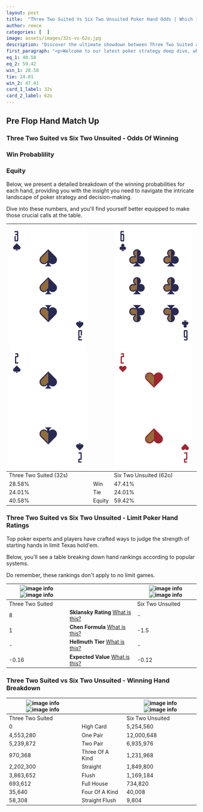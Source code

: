 ```yaml
---
layout: post
title:  "Three Two Suited Vs Six Two Unsuited Poker Hand Odds | Which Is The Better Hand In Poker? A Complete Guide"
author: reece
categories: [  ]
image: assets/images/32s-vs-62o.jpg
description: "Discover the ultimate showdown between Three Two Suited and Six Two Unsuited in poker! Uncover the odds, strategies, and scenarios where one hand triumphs over the other. Get ready to up your poker game with this thrilling analysis."
first_paragraph: "<p>Welcome to our latest poker strategy deep dive, where we're pitting two distinct hands against each other in a high-stakes showdown: Three Two Suited vs Six Two Unsuited.</p><p>In the dynamic world of poker, every decision counts, and knowing which hand holds the upper hand is key to your success at the table.</p><p>In this article, we'll dissect these two hands, explore the scenarios where one dominates the other, and equip you with the knowledge to make strategic choices that can tip the odds in your favor.</p><p>Get ready to unravel the intriguing dynamics of these poker hands and elevate your game to new heights.</p>"
eq_1: 40.58
eq_2: 59.42
win_1: 28.58
tie: 24.01
win_2: 47.41
card_1_label: 32s
card_2_label: 62o
---
```




[comment]: # (sp0)

## Pre Flop Hand Match Up

<div class="table hand-ratings" markdown="1"> 



### Three Two Suited vs Six Two Unsuited - Odds Of Winning


  
<div class="row graphs"> 
<div class="col-lg-6">
    <h3>Win Probablility</h3>
    <canvas id="WinChart"></canvas>
</div>
<div class="col-lg-6">
    <h3>Equity</h3>
    <canvas id="EquityChart"></canvas>
</div>
</div>

  Below, we present a detailed breakdown of the winning probabilities for each hand, providing you with the insight you need to navigate the intricate landscape of poker strategy and decision-making. 

Dive into these numbers, and you'll find yourself better equipped to make those crucial calls at the table.


    
| ![image info](assets/images/hand1/3.png) ![image info](assets/images/hand1/2.png) |  | ![image info](assets/images/hand2/6.png) ![image info](assets/images/hand2/2o.png) |
| -------- | -------- | -------- |
| Three Two Suited (32s) |  | Six Two Unsuited (62o) |
| 28.58% | Win | 47.41% |
| 24.01% | Tie | 24.01% |
| 40.58% | Equity | 59.42% |




[comment]: # (sp1)



### Three Two Suited vs Six Two Unsuited - Limit Poker Hand Ratings

Top poker experts and players have crafted ways to judge the strength of starting hands in limit Texas hold'em. 

Below, you'll see a table breaking down hand rankings according to popular systems. 

Do remember, these rankings don't apply to no limit games.


    
| ![image info](https://www.riverpairs.com/assets/images/hand1/3.png) ![image info](https://www.riverpairs.com/assets/images/hand1/2.png) |  | ![image info](https://www.riverpairs.com/assets/images/hand2/6.png) ![image info](https://www.riverpairs.com/assets/images/hand2/2o.png) |
| -------- | -------- | -------- |
| Three Two Suited |  | Six Two Unsuited |
| 8 | **Sklansky Rating** [What is this?](/sklansky-rating-explained) | - |
| 1 | **Chen Formula** [What is this?](/chen-formula-explained) | -1.5 |
| - | **Hellmuth Tier** [What is this?](/Hellmuth-tier-explained) | - |
| -0.16 | **Expected Value** [What is this?](/expected-value-explained) | -0.12 |




[comment]: # (sp2)



### Three Two Suited vs Six Two Unsuited - Winning Hand Breakdown


    
| ![image info](https://www.riverpairs.com/assets/images/hand1/3.png) ![image info](https://www.riverpairs.com/assets/images/hand1/2.png) |  | ![image info](https://www.riverpairs.com/assets/images/hand2/6.png) ![image info](https://www.riverpairs.com/assets/images/hand2/2o.png) |
| -------- | -------- | -------- |
| Three Two Suited |  | Six Two Unsuited |
| 0 | High Card | 5,254,560 |
| 4,553,280 | One Pair | 12,000,648 |
| 5,239,872 | Two Pair | 6,935,976 |
| 970,368 | Three Of A Kind | 1,231,968 |
| 2,202,300 | Straight | 1,849,800 |
| 3,863,652 | Flush | 1,169,184 |
| 693,612 | Full House | 734,820 |
| 35,640 | Four Of A Kind | 40,008 |
| 58,308 | Straight Flush | 9,804 |




[comment]: # (sp3)



</div>

[comment]: # (sp4)



[comment]: # (sp5)

